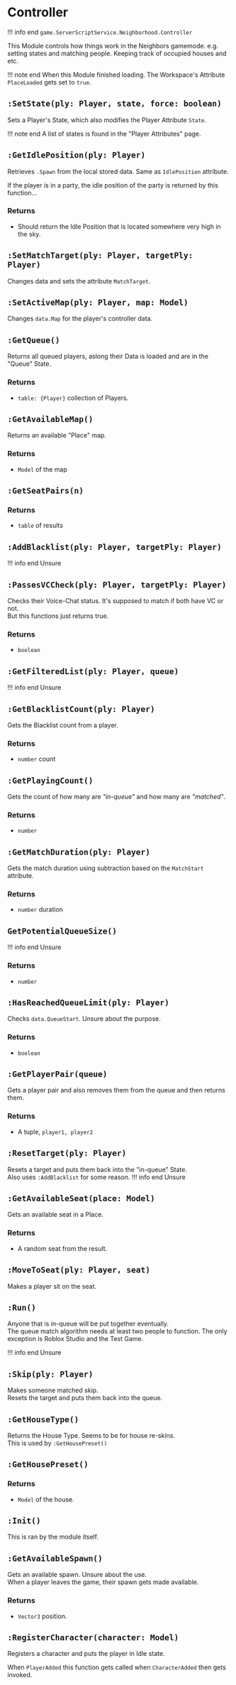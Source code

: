 # Controller
!!! info end
    ``game.ServerScriptService.Neighborhood.Controller``

This Module controls how things work in the Neighbors gamemode. e.g. setting states and matching people. Keeping track of occupied houses and etc.

!!! note end
    When this Module finished loading. The Workspace's Attribute ``PlaceLoaded`` gets set to ``true``.


## ``:SetState(ply: Player, state, force: boolean)``
Sets a Player's State, which also modifies the Player Attribute ``State``.

!!! note end
    A list of states is found in the "Player Attributes" page.


## ``:GetIdlePosition(ply: Player)``
Retrieves ``.Spawn`` from the local stored data. Same as ``IdlePosition`` attribute.

If the player is in a party, the idle position of the party is returned by this function...
### Returns
* Should return the Idle Position that is located somewhere very high in the sky.


## ``:SetMatchTarget(ply: Player, targetPly: Player)``
Changes data and sets the attribute ``MatchTarget``.

## ``:SetActiveMap(ply: Player, map: Model)``
Changes ``data.Map`` for the player's controller data.


## ``:GetQueue()``
Returns all queued players, aslong their Data is loaded and are in the "Queue" State.
### Returns
* ``table: {Player}`` collection of Players.


## ``:GetAvailableMap()``
Returns an available "Place" map.
### Returns
* ``Model`` of the map


## ``:GetSeatPairs(n)``
### Returns
* ``table`` of results


## ``:AddBlacklist(ply: Player, targetPly: Player)``
!!! info end
    Unsure


## ``:PassesVCCheck(ply: Player, targetPly: Player)``
Checks their Voice-Chat status. It's supposed to match if both have VC or not.<br>
But this functions just returns true.
### Returns
* ``boolean``


## ``:GetFilteredList(ply: Player, queue)``
!!! info end
    Unsure

## ``:GetBlacklistCount(ply: Player)``
Gets the Blacklist count from a player.
### Returns
* ``number`` count


## ``:GetPlayingCount()``
Gets the count of how many are _"in-queue"_ and how many are _"matched"_.
### Returns
* ``number``


## ``:GetMatchDuration(ply: Player)``
Gets the match duration using subtraction based on the ``MatchStart`` attribute.
### Returns
* ``number`` duration

## ``GetPotentialQueueSize()``
!!! info end
    Unsure
### Returns
* ``number``

## ``:HasReachedQueueLimit(ply: Player)``
Checks ``data.QueueStart``. Unsure about the purpose.
### Returns
* ``boolean``


## ``:GetPlayerPair(queue)``
Gets a player pair and also removes them from the queue and then returns them.
### Returns
* A tuple, ``player1, player2``


## ``:ResetTarget(ply: Player)``
Resets a target and puts them back into the "in-queue" State.<br>
Also uses ``:AddBlacklist`` for some reason.
!!! info end
    Unsure

## ``:GetAvailableSeat(place: Model)``
Gets an available seat in a Place.
### Returns
* A random seat from the result.

## ``:MoveToSeat(ply: Player, seat)``
Makes a player sit on the seat.


## ``:Run()``
Anyone that is in-queue will be put together eventually.<br>
The queue match algorithm needs at least two people to function. The only exception is Roblox Studio and the Test Game.

!!! info end
    Unsure


## ``:Skip(ply: Player)``
Makes someone matched skip.<br>
Resets the target and puts them back into the queue.

## ``:GetHouseType()``
Returns the House Type. Seems to be for house re-skins.<br>
This is used by ``:GetHousePreset()``

## ``:GetHousePreset()``
### Returns
* ``Model`` of the house.


## ``:Init()``
This is ran by the module itself.


## ``:GetAvailableSpawn()``
Gets an available spawn. Unsure about the use.<br>
When a player leaves the game, their spawn gets made available.

### Returns
* ``Vector3`` position.

## ``:RegisterCharacter(character: Model)``
Registers a character and puts the player in Idle state.<br>

When ``PlayerAdded`` this function gets called when ``CharacterAdded`` then gets invoked.